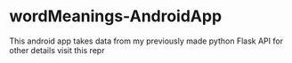 # wordMeanings-AndroidApp
This android app takes data from my previously made python Flask API for other details visit this repr
